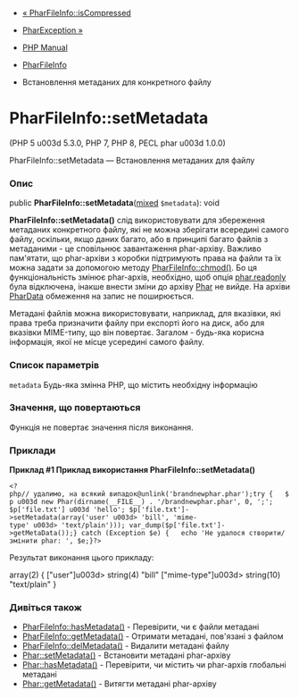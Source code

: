 - [« PharFileInfo::isCompressed](pharfileinfo.iscompressed.md)
- [PharException »](class.pharexception.md)

- [PHP Manual](index.md)
- [PharFileInfo](class.pharfileinfo.md)
- Встановлення метаданих для конкретного файлу

# PharFileInfo::setMetadata

(PHP 5 u003d 5.3.0, PHP 7, PHP 8, PECL phar u003d 1.0.0)

PharFileInfo::setMetadata — Встановлення метаданих для файлу

### Опис

public
**PharFileInfo::setMetadata**([mixed](language.types.declarations.md#language.types.declarations.mixed)
`$metadata`): void

**PharFileInfo::setMetadata()** слід використовувати для збереження
метаданих конкретного файлу, які не можна зберігати всередині самого
файлу, оскільки, якщо даних багато, або в принципі багато файлів з
метаданими - це сповільнює завантаження phar-архіву. Важливо
пам'ятати, що phar-архіви з коробки підтримують права на файли та їх
можна задати за допомогою методу
[PharFileInfo::chmod()](pharfileinfo.chmod.md). Бо ця
функціональність змінює phar-архів, необхідно, щоб опція
[phar.readonly](phar.configuration.md#ini.phar.readonly) була
відключена, інакше внести зміни до архіву [Phar](class.phar.md) не
вийде. На архіви [PharData](class.phardata.md) обмеження на
запис не поширюється.

Метадані файлів можна використовувати, наприклад, для вказівки, які
права треба призначити файлу при експорті його на диск, або для вказівки
MIME-типу, що він повертає. Загалом - будь-яка корисна інформація,
якої не місце усередині самого файлу.

### Список параметрів

`metadata`
Будь-яка змінна PHP, що містить необхідну інформацію

### Значення, що повертаються

Функція не повертає значення після виконання.

### Приклади

**Приклад #1 Приклад використання **PharFileInfo::setMetadata()****

`<?php// удалимо, на всякий випадок@unlink('brandnewphar.phar');try {   $p u003d new Phar(dirname(__FILE__) . '/brandnewphar.phar', 0, ';'; $p['file.txt'] u003d 'hello'; $p['file.txt']->setMetadata(array('user' u003d> 'bill', 'mime-type' u003d> 'text/plain'))); var_dump($p['file.txt']->getMetaData());} catch (Exception $e) {   echo 'Не удалося створити/змінити phar: ', $e;}?> `

Результат виконання цього прикладу:

array(2) {
["user"]u003d>
string(4) "bill"
["mime-type"]u003d>
string(10) "text/plain"
}

### Дивіться також

- [PharFileInfo::hasMetadata()](pharfileinfo.hasmetadata.md) -
Перевірити, чи є файли метадані
- [PharFileInfo::getMetadata()](pharfileinfo.getmetadata.md) -
Отримати метадані, пов'язані з файлом
- [PharFileInfo::delMetadata()](pharfileinfo.delmetadata.md) -
Видалити метадані файлу
- [Phar::setMetadata()](phar.setmetadata.md) - Встановити метадані
phar-архіву
- [Phar::hasMetadata()](phar.hasmetadata.md) - Перевірити, чи містить
чи phar-архів глобальні метадані
- [Phar::getMetadata()](phar.getmetadata.md) - Витягти метадані
phar-архіву
